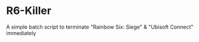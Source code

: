 # R6-Killer
A simple batch script to terminate "Rainbow Six: Siege" &amp; "Ubisoft Connect" immediately
